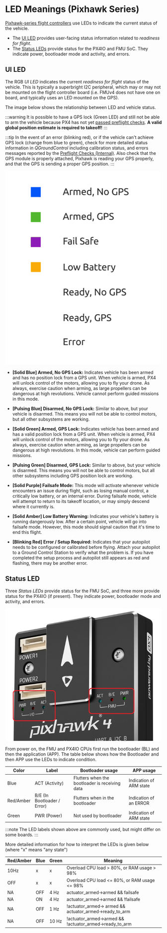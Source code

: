 # LED Meanings (Pixhawk Series)

[Pixhawk-series flight controllers](../flight_controller/pixhawk_series.md) use LEDs to indicate the current status of the vehicle.

* The [UI LED](#ui_led) provides user-facing status information related to *readiness for flight*.
* The [Status LEDs](#status_led) provide status for the PX4IO and FMU SoC. They indicate power, bootloader mode and activity, and errors.

<span id="ui_led"></span>

## UI LED

The RGB *UI LED* indicates the current *readiness for flight* status of the vehicle. This is typically a superbright I2C peripheral, which may or may not be mounted on the flight controller board (i.e. FMUv4 does not have one on board, and typically uses an LED mounted on the GPS).

The image below shows the relationship between LED and vehicle status.

:::warning
It is possible to have a GPS lock (Green LED) and still not be able to arm the vehicle because PX4 has not yet [passed preflight checks](../flying/pre_flight_checks.md). **A valid global position estimate is required to takeoff!**
:::

:::tip
In the event of an error (blinking red), or if the vehicle can't achieve GPS lock (change from blue to green), check for more detailed status information in *QGroundControl* including calibration status, and errors messages reported by the [Preflight Checks (Internal)](../flying/pre_flight_checks.md). Also check that the GPS module is properly attached, Pixhawk is reading your GPS properly, and that the GPS is sending a proper GPS position.
:::

![LED meanings](../../assets/flight_controller/pixhawk_led_meanings.gif)

* **[Solid Blue] Armed, No GPS Lock:** Indicates vehicle has been armed and has no position lock from a GPS unit. When vehicle is armed, PX4 will unlock control of the motors, allowing you to fly your drone. As always, exercise caution when arming, as large propellers can be dangerous at high revolutions. Vehicle cannot perform guided missions in this mode.

* **[Pulsing Blue] Disarmed, No GPS Lock:** Similar to above, but your vehicle is disarmed. This means you will not be able to control motors, but all other subsystems are working.

* **[Solid Green] Armed, GPS Lock:** Indicates vehicle has been armed and has a valid position lock from a GPS unit. When vehicle is armed, PX4 will unlock control of the motors, allowing you to fly your drone. As always, exercise caution when arming, as large propellers can be dangerous at high revolutions. In this mode, vehicle can perform guided missions.

* **[Pulsing Green] Disarmed, GPS Lock:** Similar to above, but your vehicle is disarmed. This means you will not be able to control motors, but all other subsystems including GPS position lock are working.

* **[Solid Purple] Failsafe Mode:** This mode will activate whenever vehicle encounters an issue during flight, such as losing manual control, a critically low battery, or an internal error. During failsafe mode, vehicle will attempt to return to its takeoff location, or may simply descend where it currently is.

* **[Solid Amber] Low Battery Warning:** Indicates your vehicle's battery is running dangerously low. After a certain point, vehicle will go into failsafe mode. However, this mode should signal caution that it's time to end this flight.

* **[Blinking Red] Error / Setup Required:** Indicates that your autopilot needs to be configured or calibrated before flying. Attach your autopilot to a Ground Control Station to verify what the problem is. If you have completed the setup process and autopilot still appears as red and flashing, there may be another error.

<span id="status_led"></span>

## Status LED

Three *Status LEDs* provide status for the FMU SoC, and three more provide status for the PX4IO (if present). They indicate power, bootloader mode and activity, and errors.

![Pixhawk 4](../../assets/flight_controller/pixhawk4/pixhawk4_status_leds.jpg)

From power on, the FMU and PX4IO CPUs first run the bootloader (BL) and then the application (APP). The table below shows how the Bootloader and then APP use the LEDs to indicate condition.

| Color     | Label                       | Bootloader usage                               | APP usage               |
| --------- | --------------------------- | ---------------------------------------------- | ----------------------- |
| Blue      | ACT (Activity)              | Flutters when the bootloader is receiving data | Indication of ARM state |
| Red/Amber | B/E (In Bootloader / Error) | Flutters when in the bootloader                | Indication of an ERROR  |
| Green     | PWR (Power)                 | Not used by bootloader                         | Indication of ARM state |

:::note
The LED labels shown above are commonly used, but might differ on some boards.
:::

More detailed information for how to interpret the LEDs is given below (where "x" means "any state")

| Red/Amber | Blue | Green | Meaning                                                     |
| --------- | ---- | ----- | ----------------------------------------------------------- |
| 10Hz      | x    | x     | Overload CPU load > 80%, or RAM usage > 98%                 |
| OFF       | x    | x     | Overload CPU load <= 80%, or RAM usage <= 98%               |
| NA        | OFF  | 4 Hz  | actuator_armed->armed && failsafe                           |
| NA        | ON   | 4 Hz  | actuator_armed->armed && !failsafe                          |
| NA        | OFF  | 1 Hz  | !actuator_armed-> armed && actuator_armed->ready_to_arm |
| NA        | OFF  | 10 Hz | !actuator_armed->armed && !actuator_armed->ready_to_arm |